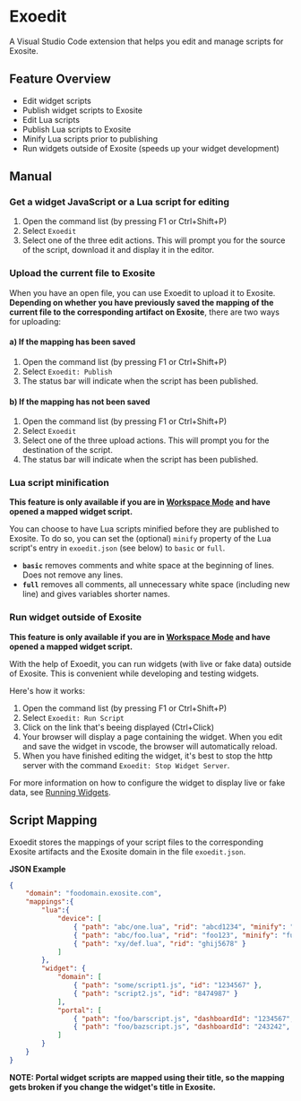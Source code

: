 # Exoedit
A Visual Studio Code extension that helps you edit and manage scripts for Exosite.

## Feature Overview
* Edit widget scripts
* Publish widget scripts to Exosite
* Edit Lua scripts
* Publish Lua scripts to Exosite
* Minify Lua scripts prior to publishing
* Run widgets outside of Exosite (speeds up your widget development)

## Manual
### Get a widget JavaScript or a Lua script for editing
1. Open the command list (by pressing F1 or Ctrl+Shift+P)
2. Select `Exoedit`
3. Select one of the three edit actions. This will prompt you for the source of the script, download it and display it in the editor.

### Upload the current file to Exosite
When you have an open file, you can use Exoedit to upload it to Exosite. **Depending on whether you have previously saved the mapping of the current file to the corresponding artifact on Exosite**, there are two ways for uploading:

#### a) If the mapping has been saved
1. Open the command list (by pressing F1 or Ctrl+Shift+P)
2. Select `Exoedit: Publish`
3. The status bar will indicate when the script has been published.

#### b) If the mapping has not been saved
1. Open the command list (by pressing F1 or Ctrl+Shift+P)
2. Select `Exoedit`
3. Select one of the three upload actions. This will prompt you for the destination of the script.
4. The status bar will indicate when the script has been published.

### Lua script minification
**This feature is only available if you are in [Workspace Mode](./UsageModes.md) and have opened a mapped widget script.**

You can choose to have Lua scripts minified before they are published to Exosite. To do so, you can set the (optional) `minify` property
of the Lua script's entry in `exoedit.json` (see below) to `basic` or `full`. 
* **`basic`** removes comments and white space at the beginning of lines. Does not remove any lines.
* **`full`** removes all comments, all unnecessary white space (including new line) and gives variables shorter names.

### Run widget outside of Exosite
**This feature is only available if you are in [Workspace Mode](./UsageModes.md) and have opened a mapped widget script.**

With the help of Exoedit, you can run widgets (with live or fake data) outside of Exosite. This is convenient while developing and testing widgets.

Here's how it works:

1. Open the command list (by pressing F1 or Ctrl+Shift+P)
2. Select `Exoedit: Run Script`
3. Click on the link that's beeing displayed (Ctrl+Click)
4. Your browser will display a page containing the widget. When you edit and save the widget in vscode, the browser will automatically reload.
5. When you have finished editing the widget, it's best to stop the http server with the command `Exoedit: Stop Widget Server`.

For more information on how to configure the widget to display live or fake data, see [Running Widgets](./RunningWidgets.md).

## Script Mapping
Exoedit stores the mappings of your script files to the corresponding Exosite artifacts and the Exosite domain in the file `exoedit.json`.

**JSON Example**
```json
{
    "domain": "foodomain.exosite.com",
    "mappings":{
        "lua":{
            "device": [
                { "path": "abc/one.lua", "rid": "abcd1234", "minify": "basic" },
                { "path": "abc/foo.lua", "rid": "foo123", "minify": "full" },
                { "path": "xy/def.lua", "rid": "ghij5678" }
            ]
        },
        "widget": {
            "domain": [
                { "path": "some/script1.js", "id": "1234567" },
                { "path": "script2.js", "id": "8474987" }
            ],
            "portal": [
                { "path": "foo/barscript.js", "dashboardId": "1234567", "widgetTitle": "This is the title" },
                { "path": "foo/bazscript.js", "dashboardId": "243242", "widgetTitle": "Another title", "fake": true }
            ]
        }
    }
}
```

**NOTE: Portal widget scripts are mapped using their title, so the mapping gets broken if you change the widget's title in Exosite.**
